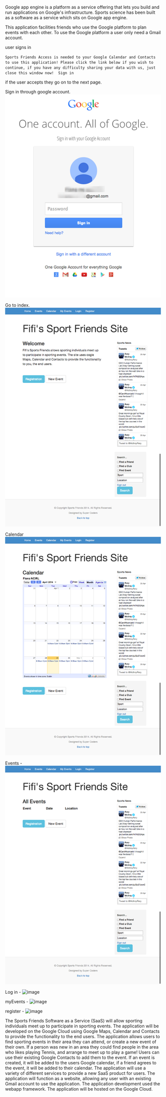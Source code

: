 Google app engine is a platform as a service offering that lets you build and run applications on Google's infrastructure. Sports science has been built as a software as a service which sits on Google app engine. 


This application facilities friends who use the Google platform to plan events with each other. To use the Google platform a user only need a Gmail account. 




user signs in 

`Sports Friends Access is needed to your Google Calendar and Contacts to use this application! Please click the link below if you wish to continue, if you have any difficulty sharing your data with us, just close this window now! 
Sign in`


if the user accepts they go on to the next page.

Sign in through google account.
![image](https://raw.githubusercontent.com/fifimac/GoogleAppEngine/master/Documentation/screenshots/Sign_in_GoogleAccounts.png) 

Go to index. 
![image](https://raw.githubusercontent.com/fifimac/GoogleAppEngine/master/Documentation/screenshots/Sports_Friends_index.png) 

Calendar ![image](https://raw.githubusercontent.com/fifimac/GoogleAppEngine/master/Documentation/screenshots/calendar.png) 

Events  - ![image](https://raw.githubusercontent.com/fifimac/GoogleAppEngine/master/Documentation/screenshots/events.png) 


Log in  - ![image](https://raw.githubusercontent.com/fifimac/GoogleAppEngine/master/Documentation/screenshots/login.png) 

myEvents  - ![image](https://raw.githubusercontent.com/fifimac/GoogleAppEngine/master/Documentation/screenshots/myEvents.png) 


register  - ![image](https://raw.githubusercontent.com/fifimac/GoogleAppEngine/master/Documentation/screenshots/register.png) 



The Sports Friends Software as a Service (SaaS) will allow sporting individuals meet up to participate in sporting events. The application will be developed on the Google Cloud using Google Maps, Calendar and Contacts to provide the functionality to the end users.
The application allows users to find sporting events in their area they can attend, or create a new event of their own. If a person was new in an area they could find people in the area who likes playing Tennis, and arrange to meet up to play a game! Users can use their existing Google Contacts to add them to the event. If an event is created, it will be added to the users Google calendar, if a friend agrees to the event, it will be added to their calendar. The application will use a variety of different services to provide a new SaaS product for users.
The application will function as a website, allowing any user with an existing Gmail account to use the application. The application development used the webapp framework. The application will be hosted on the Google Cloud.
